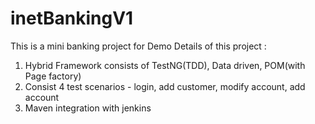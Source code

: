 # inetBankingV1
This is a mini banking project for Demo
Details of this project :
1. Hybrid Framework consists of TestNG(TDD), Data driven, POM(with Page factory)
2. Consist 4 test scenarios - login, add customer, modify account, add account
3. Maven integration with jenkins
